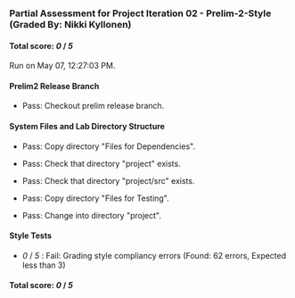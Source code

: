 ### Partial Assessment for Project Iteration 02 - Prelim-2-Style (Graded By: Nikki Kyllonen)

#### Total score: _0_ / _5_

Run on May 07, 12:27:03 PM.


#### Prelim2 Release Branch

+ Pass: Checkout prelim release branch.




#### System Files and Lab Directory Structure

+ Pass: Copy directory "Files for Dependencies".



+ Pass: Check that directory "project" exists.

+ Pass: Check that directory "project/src" exists.

+ Pass: Copy directory "Files for Testing".



+ Pass: Change into directory "project".


#### Style Tests

+  _0_ / _5_ : Fail: Grading style compliancy errors (Found: 62 errors, Expected less than 3)

#### Total score: _0_ / _5_

